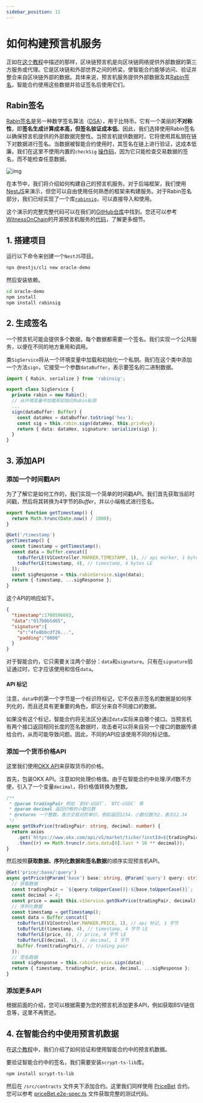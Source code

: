 ```yaml
---
sidebar_position: 11
---
```


# 如何构建预言机服务

正如在[这个教程](https://docs.scrypt.io/tutorials/oracle.md)中描述的那样，区块链预言机是向区块链网络提供外部数据的第三方服务或代理。它是区块链和外部世界之间的桥梁，使智能合约能够访问、验证并整合来自区块链外部的数据。具体来说，预言机服务提供外部数据及其[Rabin签名](https://en.wikipedia.org/wiki/Rabin_signature_algorithm)，智能合约使用这些数据并验证签名后使用它们。

## Rabin签名
[Rabin签名](https://en.wikipedia.org/wiki/Rabin_signature_algorithm)是另一种数字签名算法（[DSA](https://en.wikipedia.org/wiki/Digital_Signature_Algorithm)），用于比特币。它有一个美丽的**不对称性**，即**签名生成计算成本高，但签名验证成本低**。因此，我们选择使用Rabin签名以确保预言机提供的外部数据完整性。当预言机提供数据时，它将使用其私钥在链下对数据进行签名。当数据被智能合约使用时，其签名在链上进行验证，这成本低廉。我们在这里不使用内置的`checkSig` [操作码](https://wiki.bitcoinsv.io/index.php/OP_CHECKSIG)，因为它只能检查交易数据的签名，而不能检查任意数据。

![img](/sCrypt/how-to-build-an-oracle-service-01.png)

在本节中，我们将介绍如何构建自己的预言机服务。对于后端框架，我们使用[NestJS](https://nestjs.com/)来演示，但您可以自由使用任何熟悉的框架来构建服务。对于Rabin签名部分，我们已经实现了一个库[`rabinsig`](https://github.com/sCrypt-Inc/rabin)，可以直接导入和使用。

这个演示的完整完整代码可以在我们的[GitHub仓库](https://github.com/sCrypt-Inc/oracle-demo)中找到。您还可以参考[WitnessOnChain](https://api.witnessonchain.com)的开源预言机服务的[代码](https://github.com/gitzhou/api-witnessonchain)，了解更多细节。

## 1. 搭建项目

运行以下命令来创建一个`NestJS`项目。

```bash
npx @nestjs/cli new oracle-demo
```

然后安装依赖。

```bash
cd oracle-demo
npm install
npm install rabinsig
```

## 2. 生成签名

一个预言机可能会提供多个数据，每个数据都需要一个签名。我们实现一个公共服务，以便在不同的地方重用和调用。

类`SigService`将从一个环境变量中加载和初始化一个私钥。我们在这个类中添加一个方法`sign`，它接受一个参数`dataBuffer`，表示要签名的二进制数据。

```ts
import { Rabin, serialize } from 'rabinsig';

export class SigService {
  private rabin = new Rabin();
  // 从环境变量中加载和初始化Rabin私钥
  ...
  sign(dataBuffer: Buffer) {
    const dataHex = dataBuffer.toString('hex');
    const sig = this.rabin.sign(dataHex, this.privKey);
    return { data: dataHex, signature: serialize(sig) };
  }
}
```

## 3. 添加API

### 添加一个时间戳API

为了了解它是如何工作的，我们实现一个简单的时间戳API。我们首先获取当前时间戳，然后将其转换为4字节的*Buffer*，并以小端格式进行签名。

```ts
export function getTimestamp() {
  return Math.trunc(Date.now() / 1000);
}

@Get('/timestamp')
getTimestamp() {
  const timestamp = getTimestamp();
  const data = Buffer.concat([
    toBufferLE(V1Controller.MARKER.TIMESTAMP, 1), // api marker, 1 byte
    toBufferLE(timestamp, 4), // timestamp, 4 bytes LE
  ]);
  const sigResponse = this.rabinService.sign(data);
  return { timestamp, ...sigResponse };
}
```

这个API的响应如下。

```json
{
  "timestamp":1700596603,
  "data":"017b0b5d65",
  "signature":{
    "s":"4fe8bbcdf26...",
    "padding":"0000"
  }
}
```

对于智能合约，它只需要关注两个部分：`data`和`signature`。只有在`signature`验证通过时，它才应该使用和信任`data`。

#### API 标记

注意，`data`中的第一个字节是一个标识符标记，它不仅表示签名的数据是如何序列化的，而且还具有更重要的角色，即区分来自不同接口的数据。

如果没有这个标记，智能合约将无法区分通过`data`实际来自哪个接口。当预言机有两个接口返回相同长度的签名数据时，攻击者可以将来自另一个接口的数据传递给合约，从而可能导致问题。因此，不同的API应该使用不同的标记值。

### 添加一个货币价格API

这里我们使用[OKX API](https://www.okx.com/docs-v5/en)来获取货币的价格。

首先，包装OKX API。注意如何处理价格值。由于在智能合约中处理*浮点*数不方便，引入了一个变量`decimal`，将价格值转换为整数。

```ts
/**
 * @param tradingPair 例如 `BSV-USDT`、`BTC-USDC` 等
 * @param decimal 返回价格的小数位数
 * @returns 一个整数，表示交易对的单价，例如返回1234，小数位数为2，表示12.34
 */
async getOkxPrice(tradingPair: string, decimal: number) {
  return axios
    .get(`https://www.okx.com/api/v5/market/ticker?instId=${tradingPair}`)
    .then((r) => Math.trunc(r.data.data[0].last * 10 ** decimal));
}
```

然后按照**获取数据、序列化数据和签名数据**的顺序实现预言机API。

```ts
@Get('price/:base/:query')
async getPrice(@Param('base') base: string, @Param('query') query: string) {
  // 获取数据
  const tradingPair = `${query.toUpperCase()}-${base.toUpperCase()}`;
  const decimal = 4;
  const price = await this.v1Service.getOkxPrice(tradingPair, decimal);
  // 序列化数据
  const timestamp = getTimestamp();
  const data = Buffer.concat([
    toBufferLE(V1Controller.MARKER.PRICE, 1), // api 标记, 1 字节
    toBufferLE(timestamp, 4), // timestamp, 4 字节 LE
    toBufferLE(price, 8), // price, 8 字节 LE
    toBufferLE(decimal, 1), // decimal, 1 字节
    Buffer.from(tradingPair), // trading pair
  ]);
  // 签名数据
  const sigResponse = this.rabinService.sign(data);
  return { timestamp, tradingPair, price, decimal, ...sigResponse };
}
```

### 添加更多API

根据前面的介绍，您可以根据需要为您的预言机添加更多API，例如获取BSV链信息等，这里不再赘述。

## 4. 在智能合约中使用预言机数据

在[这个教程](https://docs.scrypt.io/tutorials/oracle.md)中，我们介绍了如何验证和使用智能合约中的预言机数据。

要验证智能合约中的签名，我们需要安装`scrypt-ts-lib`库。

```bash
npm install scrypt-ts-lib
```
  
然后在 `/src/contracts` 文件夹下添加合约。这里我们同样使用 [PriceBet](https://github.com/sCrypt-Inc/oracle-demo/blob/master/src/contracts/priceBet.ts) 合约。您可以参考 [priceBet.e2e-spec.ts](https://github.com/sCrypt-Inc/oracle-demo/blob/master/src/contracts/priceBet.ts) 文件获取完整的测试代码。
